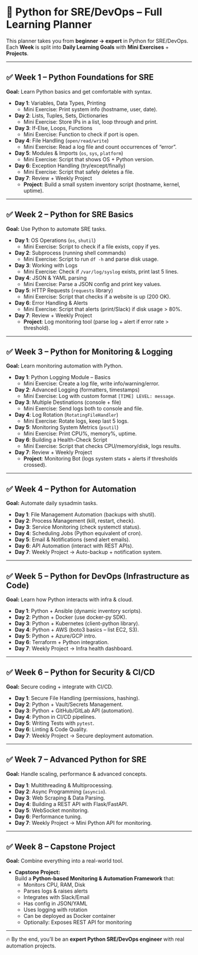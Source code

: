 # 📅 Python for SRE/DevOps – Full Learning Planner

This planner takes you from **beginner → expert** in Python for SRE/DevOps.  
Each **Week** is split into **Daily Learning Goals** with **Mini Exercises** + **Projects**.

---

## ✅ Week 1 – Python Foundations for SRE
**Goal:** Learn Python basics and get comfortable with syntax.

- **Day 1**: Variables, Data Types, Printing  
  - Mini Exercise: Print system info (hostname, user, date).
- **Day 2**: Lists, Tuples, Sets, Dictionaries  
  - Mini Exercise: Store IPs in a list, loop through and print.
- **Day 3**: If-Else, Loops, Functions  
  - Mini Exercise: Function to check if port is open.
- **Day 4**: File Handling (`open/read/write`)  
  - Mini Exercise: Read a log file and count occurrences of “error”.
- **Day 5**: Modules & Imports (`os`, `sys`, `platform`)  
  - Mini Exercise: Script that shows OS + Python version.
- **Day 6**: Exception Handling (try/except/finally)  
  - Mini Exercise: Script that safely deletes a file.
- **Day 7**: Review + Weekly Project  
  - **Project**: Build a small system inventory script (hostname, kernel, uptime).

---

## ✅ Week 2 – Python for SRE Basics
**Goal:** Use Python to automate SRE tasks.

- **Day 1**: OS Operations (`os`, `shutil`)  
  - Mini Exercise: Script to check if a file exists, copy if yes.
- **Day 2**: Subprocess (running shell commands)  
  - Mini Exercise: Script to run `df -h` and parse disk usage.
- **Day 3**: Working with Logs  
  - Mini Exercise: Check if `/var/log/syslog` exists, print last 5 lines.
- **Day 4**: JSON & YAML parsing  
  - Mini Exercise: Parse a JSON config and print key values.
- **Day 5**: HTTP Requests (`requests` library)  
  - Mini Exercise: Script that checks if a website is up (200 OK).
- **Day 6**: Error Handling & Alerts  
  - Mini Exercise: Script that alerts (print/Slack) if disk usage > 80%.
- **Day 7**: Review + Weekly Project  
  - **Project**: Log monitoring tool (parse log + alert if error rate > threshold).

---

## ✅ Week 3 – Python for Monitoring & Logging
**Goal:** Learn monitoring automation with Python.

- **Day 1**: Python Logging Module – Basics  
  - Mini Exercise: Create a log file, write info/warning/error.
- **Day 2**: Advanced Logging (formatters, timestamps)  
  - Mini Exercise: Log with custom format `[TIME] LEVEL: message`.
- **Day 3**: Multiple Destinations (console + file)  
  - Mini Exercise: Send logs both to console and file.
- **Day 4**: Log Rotation (`RotatingFileHandler`)  
  - Mini Exercise: Rotate logs, keep last 5 logs.
- **Day 5**: Monitoring System Metrics (`psutil`)  
  - Mini Exercise: Print CPU%, memory%, uptime.
- **Day 6**: Building a Health-Check Script  
  - Mini Exercise: Script that checks CPU/memory/disk, logs results.
- **Day 7**: Review + Weekly Project  
  - **Project**: Monitoring Bot (logs system stats + alerts if thresholds crossed).

---

## ✅ Week 4 – Python for Automation
**Goal:** Automate daily sysadmin tasks.

- **Day 1**: File Management Automation (backups with shutil).  
- **Day 2**: Process Management (kill, restart, check).  
- **Day 3**: Service Monitoring (check systemctl status).  
- **Day 4**: Scheduling Jobs (Python equivalent of cron).  
- **Day 5**: Email & Notifications (send alert emails).  
- **Day 6**: API Automation (interact with REST APIs).  
- **Day 7**: Weekly Project → Auto-backup + notification system.

---

## ✅ Week 5 – Python for DevOps (Infrastructure as Code)
**Goal:** Learn how Python interacts with infra & cloud.

- **Day 1**: Python + Ansible (dynamic inventory scripts).  
- **Day 2**: Python + Docker (use docker-py SDK).  
- **Day 3**: Python + Kubernetes (client-python library).  
- **Day 4**: Python + AWS (boto3 basics – list EC2, S3).  
- **Day 5**: Python + Azure/GCP intro.  
- **Day 6**: Terraform + Python integration.  
- **Day 7**: Weekly Project → Infra health dashboard.

---

## ✅ Week 6 – Python for Security & CI/CD
**Goal:** Secure coding + integrate with CI/CD.

- **Day 1**: Secure File Handling (permissions, hashing).  
- **Day 2**: Python + Vault/Secrets Management.  
- **Day 3**: Python + GitHub/GitLab API (automation).  
- **Day 4**: Python in CI/CD pipelines.  
- **Day 5**: Writing Tests with `pytest`.  
- **Day 6**: Linting & Code Quality.  
- **Day 7**: Weekly Project → Secure deployment automation.

---

## ✅ Week 7 – Advanced Python for SRE
**Goal:** Handle scaling, performance & advanced concepts.

- **Day 1**: Multithreading & Multiprocessing.  
- **Day 2**: Async Programming (`asyncio`).  
- **Day 3**: Web Scraping & Data Parsing.  
- **Day 4**: Building a REST API with Flask/FastAPI.  
- **Day 5**: WebSocket monitoring.  
- **Day 6**: Performance tuning.  
- **Day 7**: Weekly Project → Mini Python API for monitoring.

---

## ✅ Week 8 – Capstone Project
**Goal:** Combine everything into a real-world tool.

- **Capstone Project:**  
  Build a **Python-based Monitoring & Automation Framework** that:  
  - Monitors CPU, RAM, Disk  
  - Parses logs & raises alerts  
  - Integrates with Slack/Email  
  - Has config in JSON/YAML  
  - Uses logging with rotation  
  - Can be deployed as Docker container  
  - Optionally: Exposes REST API for monitoring  

---

🔥 By the end, you’ll be an **expert Python SRE/DevOps engineer** with real automation projects.





